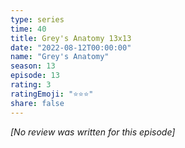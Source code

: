 ```yaml
---
type: series
time: 40
title: Grey's Anatomy 13x13
date: "2022-08-12T00:00:00"
name: "Grey's Anatomy"
season: 13
episode: 13
rating: 3
ratingEmoji: "⭐️⭐️⭐️"
share: false
---
```


_[No review was written for this episode]_
